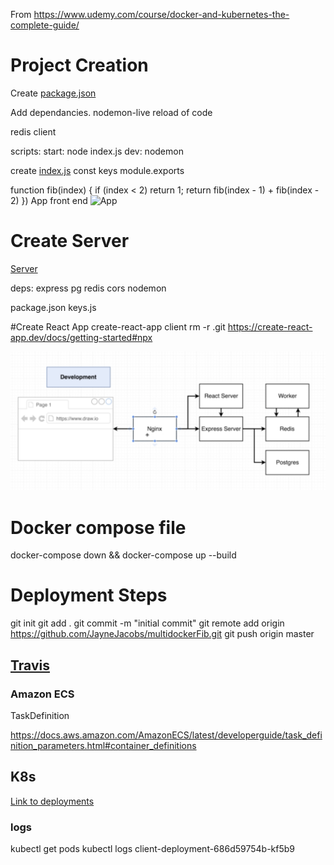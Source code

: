 

From https://www.udemy.com/course/docker-and-kubernetes-the-complete-guide/

# Project Creation

Create [package.json](worker/package.json)

Add dependancies.
nodemon-live reload of code

redis client

scripts:
   start: node index.js
   dev: nodemon



create [index.js](worker/index.js)
const keys 
module.exports


function fib(index) {
    if (index < 2) return 1;
    return fib(index - 1) + fib(index - 2) 
})
App front end
![App](App.png)
# Create Server 

[Server](worker/../server/index.js)

deps: 
express
pg
redis
cors
nodemon


package.json
keys.js


#Create React App
create-react-app client
rm -r .git
https://create-react-app.dev/docs/getting-started#npx


![Backend](Backend.png)

# Docker compose file

docker-compose down && docker-compose up --build


# Deployment Steps
git init
git add .
git commit -m "initial commit"
git remote add origin https://github.com/JayneJacobs/multidockerFib.git
git push origin master

## [Travis](docs/Travis.md)

### Amazon ECS 
TaskDefinition 

https://docs.aws.amazon.com/AmazonECS/latest/developerguide/task_definition_parameters.html#container_definitions

## K8s

[Link to deployments](docs/K8s/Readme.md)

### logs
kubectl get pods 
kubectl logs client-deployment-686d59754b-kf5b9